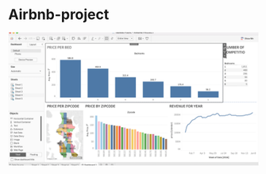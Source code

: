 # Airbnb-project
![preview dashboard of Tbleu Airbnb project](https://github.com/Hatman123101/Airbnb-project/blob/main/airbnb-preview.png)
